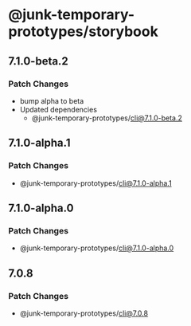 # @junk-temporary-prototypes/storybook

## 7.1.0-beta.2

### Patch Changes

- bump alpha to beta
- Updated dependencies
  - @junk-temporary-prototypes/cli@7.1.0-beta.2

## 7.1.0-alpha.1

### Patch Changes

- @junk-temporary-prototypes/cli@7.1.0-alpha.1

## 7.1.0-alpha.0

### Patch Changes

- @junk-temporary-prototypes/cli@7.1.0-alpha.0

## 7.0.8

### Patch Changes

- @junk-temporary-prototypes/cli@7.0.8
